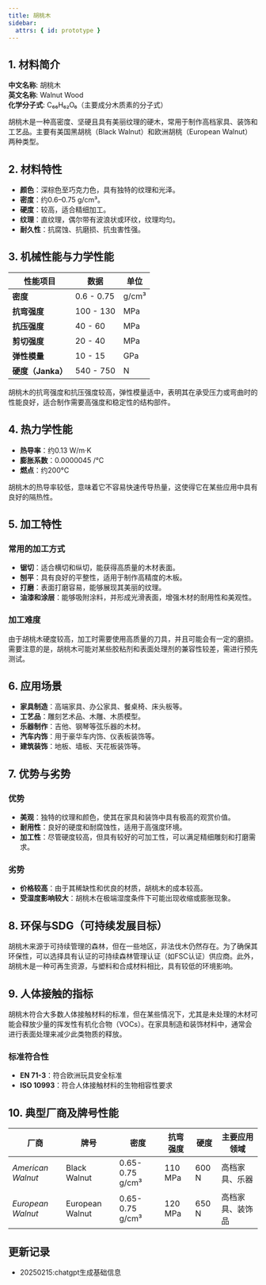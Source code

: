 ```yaml
---
title: 胡桃木
sidebar:
  attrs: { id: prototype }
---
```

## 1. 材料简介

**中文名称**: 胡桃木  
**英文名称**: Walnut Wood  
**化学分子式**: C₆₆H₆₂O₆（主要成分木质素的分子式）

胡桃木是一种高密度、坚硬且具有美丽纹理的硬木，常用于制作高档家具、装饰和工艺品。主要有美国黑胡桃（Black Walnut）和欧洲胡桃（European Walnut）两种类型。

## 2. 材料特性

- **颜色**：深棕色至巧克力色，具有独特的纹理和光泽。
- **密度**：约0.6–0.75 g/cm³。
- **硬度**：较高，适合精细加工。
- **纹理**：直纹理，偶尔带有波浪状或环纹，纹理均匀。
- **耐久性**：抗腐蚀、抗磨损、抗虫害性强。

## 3. 机械性能与力学性能

| 性能项目         | 数据                              | 单位   |
|------------------|-----------------------------------|--------|
| **密度**         | 0.6 - 0.75                        | g/cm³  |
| **抗弯强度**     | 100 - 130                         | MPa    |
| **抗压强度**     | 40 - 60                           | MPa    |
| **剪切强度**     | 20 - 40                           | MPa    |
| **弹性模量**     | 10 - 15                           | GPa    |
| **硬度（Janka）**| 540 - 750                         | N      |

胡桃木的抗弯强度和抗压强度较高，弹性模量适中，表明其在承受压力或弯曲时的性能良好，适合制作需要高强度和稳定性的结构部件。

## 4. 热力学性能

- **热导率**：约0.13 W/m·K
- **膨胀系数**：0.0000045 /°C
- **燃点**：约200°C

胡桃木的热导率较低，意味着它不容易快速传导热量，这使得它在某些应用中具有良好的隔热性。

## 5. 加工特性

### 常用的加工方式

- **锯切**：适合横切和纵切，能获得高质量的木材表面。
- **刨平**：具有良好的平整性，适用于制作高精度的木板。
- **打磨**：表面打磨容易，能够展现其美丽的纹理。
- **油漆和涂层**：能够吸附涂料，并形成光滑表面，增强木材的耐用性和美观性。

### 加工难度

由于胡桃木硬度较高，加工时需要使用高质量的刀具，并且可能会有一定的磨损。需要注意的是，胡桃木可能对某些胶粘剂和表面处理剂的兼容性较差，需进行预先测试。

## 6. 应用场景

- **家具制造**：高端家具、办公家具、餐桌椅、床头板等。
- **工艺品**：雕刻艺术品、木雕、木质模型。
- **乐器制作**：吉他、钢琴等弦乐器的木材。
- **汽车内饰**：用于豪华车内饰、仪表板装饰等。
- **建筑装饰**：地板、墙板、天花板装饰等。

## 7. 优势与劣势

### 优势

- **美观**：独特的纹理和颜色，使其在家具和装饰中具有极高的观赏价值。
- **耐用性**：良好的硬度和耐腐蚀性，适用于高强度环境。
- **加工性**：尽管硬度较高，但具有较好的可加工性，可以满足精细雕刻和打磨需求。

### 劣势

- **价格较高**：由于其稀缺性和优良的材质，胡桃木的成本较高。
- **受湿度影响较大**：胡桃木在极端湿度条件下可能出现收缩或膨胀现象。

## 8. 环保与SDG（可持续发展目标）

胡桃木来源于可持续管理的森林，但在一些地区，非法伐木仍然存在。为了确保其环保性，可以选择具有认证的可持续森林管理认证（如FSC认证）供应商。此外，胡桃木是一种可再生资源，与塑料和合成材料相比，具有较低的环境影响。

## 9. 人体接触的指标

胡桃木符合大多数人体接触材料的标准，但在某些情况下，尤其是未处理的木材可能会释放少量的挥发性有机化合物（VOCs）。在家具制造和装饰材料中，通常会进行表面处理来减少此类物质的释放。

### 标准符合性

- **EN 71-3**：符合欧洲玩具安全标准
- **ISO 10993**：符合人体接触材料的生物相容性要求

## 10. 典型厂商及牌号性能

| 厂商         | 牌号               | 密度    | 抗弯强度 | 硬度   | 主要应用领域       |
|--------------|-------------------|---------|----------|--------|--------------------|
| *American Walnut* | Black Walnut       | 0.65-0.75 g/cm³ | 110 MPa | 600 N  | 高档家具、乐器    |
| *European Walnut* | European Walnut    | 0.65-0.75 g/cm³ | 120 MPa | 650 N  | 高档家具、装饰品  |
## 更新记录
* 20250215:chatgpt生成基础信息